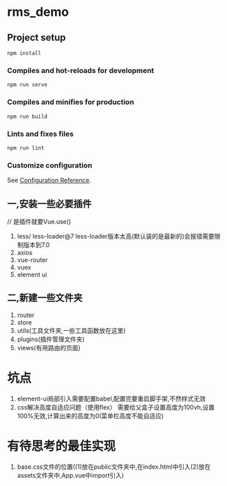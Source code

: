 # rms_demo

## Project setup
```
npm install
```

### Compiles and hot-reloads for development
```
npm run serve
```

### Compiles and minifies for production
```
npm run build
```

### Lints and fixes files
```
npm run lint
```

### Customize configuration
See [Configuration Reference](https://cli.vuejs.org/config/).


<!-- 搭建项目的流程 -->
## 一,安装一些必要插件
// 是插件就要Vue.use()
<!-- 2021年9月1日17:16:04 -->
1. less/ less-loader@7 less-loader版本太高(默认装的是最新的)会报错需要限制版本到7.0
2. axios
3. vue-router
4. vuex
5. element ui
## 二,新建一些文件夹
<!-- 2021年9月1日17:16:16 -->
1. router
2. store
3. utils(工具文件夹,一些工具函数放在这里)
4. plugins(插件管理文件夹)
5. views(有用路由的页面)
# 坑点
<!-- 2021年9月1日17:16:20 -->
1. element-ui局部引入需要配置babel,配置完要重启脚手架,不然样式无效
2. css解决高度自适应问题（使用flex） 需要给父盒子设置高度为100vh,设置100%无效,计算出来的高度为0(菜单栏高度不能自适应)
# 有待思考的最佳实现
1. base.css文件的位置((1)放在public文件夹中,在index.html中引入(2)放在assets文件夹中,App.vue中import引入)